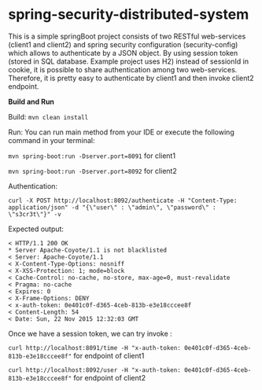 # spring-security-distributed-system

This is a simple springBoot project consists of two RESTful web-services (client1 and client2) and spring security configuration (security-config) which allows to authenticate by a JSON object. By using session token (stored in SQL database. Example project uses H2) instead of sessionId in cookie, it is possible to share authentication among two web-services. Therefore, it is pretty easy to authenticate by client1 and then invoke client2 endpoint.

__Build and Run__

Build:
`mvn clean install`

Run:
You can run main method from your IDE or execute the following command in your terminal: 

`mvn spring-boot:run -Dserver.port=8091` for client1

`mvn spring-boot:run -Dserver.port=8092` for client2


Authentication:

`curl -X POST http://localhost:8092/authenticate -H "Content-Type: application/json" -d "{\"user\" : \"admin\", \"password\" : \"s3cr3t\"}" -v`

Expected output:

```
< HTTP/1.1 200 OK
* Server Apache-Coyote/1.1 is not blacklisted
< Server: Apache-Coyote/1.1
< X-Content-Type-Options: nosniff
< X-XSS-Protection: 1; mode=block
< Cache-Control: no-cache, no-store, max-age=0, must-revalidate
< Pragma: no-cache
< Expires: 0
< X-Frame-Options: DENY
< x-auth-token: 0e401c0f-d365-4ceb-813b-e3e18cccee8f
< Content-Length: 54
< Date: Sun, 22 Nov 2015 12:32:03 GMT
```

Once we have a session token, we can try invoke :

`curl http://localhost:8091/time -H "x-auth-token: 0e401c0f-d365-4ceb-813b-e3e18cccee8f"` for endpoint of client1

`curl http://localhost:8092/user -H "x-auth-token: 0e401c0f-d365-4ceb-813b-e3e18cccee8f"` for endpoint of client2


